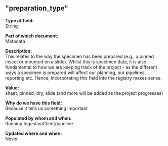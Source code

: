 ## "preparation_type"

**Type of field:**  
String  

**Part of which document:**  
Metadata

**Description:**  
This relates to the way the specimen has been prepared (e.g., a pinned insect or mounted on a slide). Whilst this is specimen data, it is also fundamental to how we are keeping track of the project - as the different ways a specimen is prepared will affect our planning, our pipelines, reporting etc. Hence, incorporating this field into the registry makes sense. 

**Value:**  
sheet, pinned, dry, slide (and more will be added as the project progresses)

**Why do we have this field:**  
Because it tells us something important  

**Populated by whom and when:**  
Running IngestionClient/pipeline

**Updated where and when:**  
Never
